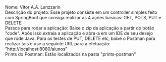 Nome: Vitor A.A. Lanzzarin<br/>
Descrição do projeto: Esse projeto consiste em um controller simples feito com SpringBoot que consiga realizar as 4 ações basicas: GET, POTS, PUT e DELETE.<br/>
Passos para rodar a aplicação: Baixe o zip da aplicação a partir do botão "code". Após isso extraia a aplicação e abra-a em um IDE de seu desejo que rode Java. Para os testes de PUT, DELETE etc, baixe o Postman para realizar tais e use a seguinte URL para a efetuação: "http://localhost:8080/alunos"<br/>
Prints do Postman: Estão localizados na pasta "prints-postman"<br/>
